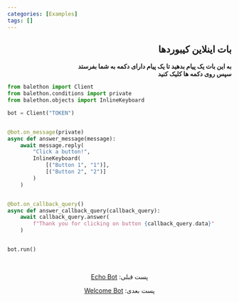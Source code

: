 ```yaml
---
categories: [Examples]
tags: []
---
```


<h2 align="right" dir="rtl">بات اینلاین کیبوردها</h2>

<p align="right" dir="rtl"><strong>به این بات یک پیام بدهید تا یک پیام دارای دکمه به شما بفرستد<br/>
سپس روی دکمه ها کلیک کنید</strong></p>

```python
from balethon import Client
from balethon.conditions import private
from balethon.objects import InlineKeyboard

bot = Client("TOKEN")


@bot.on_message(private)
async def answer_message(message):
    await message.reply(
        "Click a button!",
        InlineKeyboard(
            [("Button 1", "1")],
            [("Button 2", "2")]
        )
    )


@bot.on_callback_query()
async def answer_callback_query(callback_query):
    await callback_query.answer(
        f"Thank you for clicking on button {callback_query.data}"
    )


bot.run()
```

<br>

<p align="center" dir="rtl">پست قبلی: <a href="https://balethon.ir/posts/echo-bot">Echo Bot</a></p>

<p align="center" dir="rtl">پست بعدی: <a href="https://balethon.ir/posts/welcome-bot">Welcome Bot</a></p>